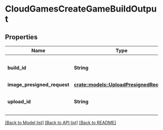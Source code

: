 # CloudGamesCreateGameBuildOutput

## Properties

Name | Type | Description | Notes
------------ | ------------- | ------------- | -------------
**build_id** | **String** | A universally unique identifier. | 
**image_presigned_request** | [**crate::models::UploadPresignedRequest**](UploadPresignedRequest.md) |  | 
**upload_id** | **String** | A universally unique identifier. | 

[[Back to Model list]](../README.md#documentation-for-models) [[Back to API list]](../README.md#documentation-for-api-endpoints) [[Back to README]](../README.md)


